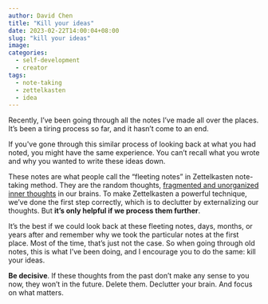 ```yaml
---
author: David Chen
title: "Kill your ideas"
date: 2023-02-22T14:00:04+08:00
slug: "kill your ideas"
image: 
categories:
  - self-development
  - creator
tags:
  - note-taking
  - zettelkasten
  - idea
---
```


Recently, I’ve been going through all the notes I’ve made all over the places. It’s been a tiring process so far, and it hasn’t come to an end.

If you've gone through this similar process of looking back at what you had noted, you might have the same experience. You can’t recall what you wrote and why you wanted to write these ideas down.

These notes are what people call the “fleeting notes” in Zettelkasten note-taking method. They are the random thoughts, [fragmented and unorganized inner thoughts](https://xdavidchen.com/p/fragmented-and-unorganized-inner-thoughts/) in our brains. To make Zettelkasten a powerful technique, we’ve done the first step correctly, which is to declutter by externalizing our thoughts. But **it’s only helpful if we process them further**.

It’s the best if we could look back at these fleeting notes, days, months, or years after and remember why we took the particular notes at the first place. Most of the time, that’s just not the case. So when going through old notes, this is what I’ve been doing, and I encourage you to do the same: kill your ideas.

**Be decisive**. If these thoughts from the past don’t make any sense to you now, they won’t in the future. Delete them. Declutter your brain. And focus on what matters.
